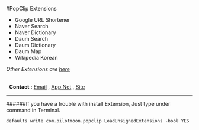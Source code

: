 #PopClip Extensions

- Google URL Shortener
-  Naver Search
-  Naver Dictionary
- Daum Search
- Daum Dictionary
- Daum Map
- Wikipedia Korean

  
*Other Extensions are*	[*here*](http://pilotmoon.com/popclip/extensions)

<br/> 
__Contact__ : [Email](deuxdoom@gmail.com "deuxdoom@gmail.com") , [App.Net](http://alpha.app.net/deuxdoom "http://alpha.app.net/deuxdoom") , [Site](http://deuxdoom.net "http://deuxdoom.net")

    
***

######If you have a trouble with install Extension, Just type under command in Terminal.

	defaults write com.pilotmoon.popclip LoadUnsignedExtensions -bool YES




